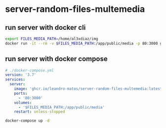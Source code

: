 # server-random-files-multemedia
## run server with docker cli

```bash
export FILES_MEDIA_PATH=/home/al3xdiaz/img
docker run -it --rm -v $FILES_MEDIA_PATH:/app/public/media -p 80:3000 ghcr.io/al3xdiaz/server-random-files-multemedia:latest
```

## run server with docker compose

```yaml
# ./docker-compose.yml
version: '3.7'
services:
  server:
    image: 'ghcr.io/leandro-matos/server-random-files-multemedia:latest'
    ports:
      - '80:3000'
    volumes:
      - '$FILES_MEDIA_PATH:/app/public/media'
    restart: unless-stopped
```

```bash
docker-compose up -d
```
